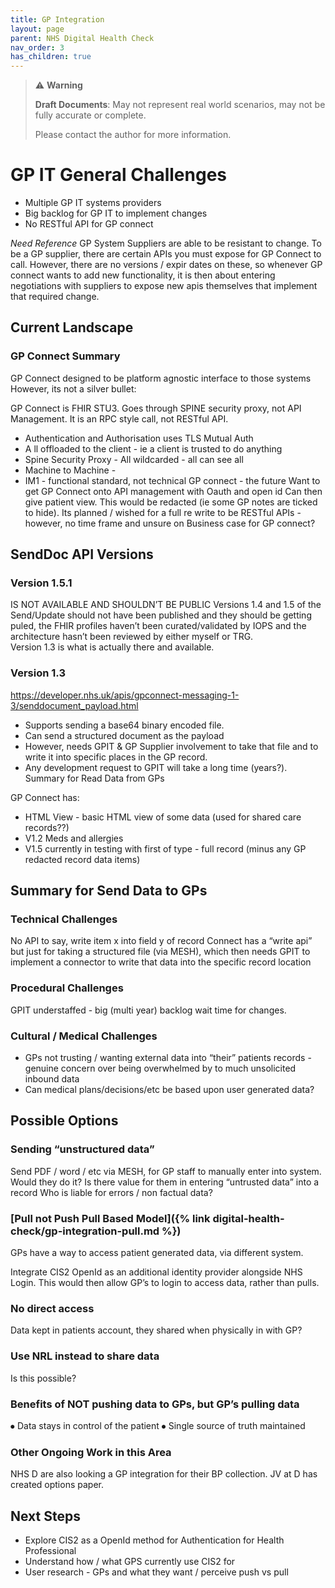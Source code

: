 ```yaml
---
title: GP Integration
layout: page
parent: NHS Digital Health Check
nav_order: 3
has_children: true
---
```


> ⚠️ **Warning**
>  
> **Draft Documents**: May not represent real world scenarios, may not be fully accurate or complete.
>
> Please contact the author for more information.


# GP IT General Challenges
-	Multiple GP IT systems providers
-	Big backlog for GP IT to implement changes
-	No RESTful API for GP connect

*Need Reference* GP System Suppliers are able to be resistant to change. To be a GP supplier, there are certain APIs you must expose for GP Connect to call. However, there are no versions / expir dates on these, so whenever GP connect wants to add new functionality, it is then about entering negotiations with suppliers to expose new apis themselves that implement that required change.

## Current Landscape
### GP Connect Summary
GP Connect designed to be platform agnostic interface to those systems
However, its not a silver bullet:

GP Connect is FHIR STU3. Goes through SPINE security proxy, not API Management. It is an RPC style call, not RESTful API.

- Authentication and Authorisation uses TLS Mutual Auth 
- A ll offloaded to the client - ie a client is trusted to do anything
- Spine Security Proxy - All wildcarded - all can see all
- Machine to Machine - 
- IM1 - functional standard, not technical
GP connect - the future 
Want to get GP Connect onto API management with Oauth and open id
Can then give patient view. This would be redacted (ie some GP notes are ticked to hide).
Its planned / wished for a full re write to be RESTful APIs - however, no time frame and unsure on Business case for GP connect? 

## SendDoc API Versions
### Version 1.5.1 
IS NOT AVAILABLE AND SHOULDN’T BE PUBLIC
Versions 1.4 and 1.5 of the Send/Update should not have been published and they should be getting puled, the FHIR profiles haven’t been curated/validated by IOPS and the architecture hasn’t been reviewed by either myself or TRG.  
 Version 1.3 is what is actually there and available.

### Version 1.3
https://developer.nhs.uk/apis/gpconnect-messaging-1-3/senddocument_payload.html

- Supports sending a base64 binary encoded file. 
- Can send a structured document as the payload
- However, needs GPIT & GP Supplier involvement to take that file and to write it into specific places in the GP record.
- Any development request to GPIT will take a long time (years?).
Summary for Read Data from GPs

GP Connect has:
- HTML View - basic HTML view of some data (used for shared care records??)
- V1.2 Meds and allergies
- V1.5 currently in testing with first of type - full record (minus any GP redacted record data items)

## Summary for Send Data to GPs
### Technical Challenges
No API to say, write item x into field y of record
Connect has a “write api” but just for taking a structured file (via MESH), which then needs GPIT to implement a connector to write that data into the specific record location

### Procedural Challenges
GPIT understaffed - big (multi year) backlog wait time for changes.

### Cultural / Medical Challenges
- GPs not trusting / wanting external data into “their” patients records - genuine concern over being overwhelmed by to much unsolicited inbound data 
- Can medical plans/decisions/etc be based upon user generated data?

## Possible Options
### Sending “unstructured data”

Send PDF / word / etc via MESH, for GP staff to manually enter into system.
Would they do it?
Is there value for them in entering “untrusted data” into a record
Who is liable for errors / non factual data?



### [Pull not Push Pull Based Model]({% link digital-health-check/gp-integration-pull.md %})
GPs have a way to access patient generated data, via different system.

Integrate CIS2 OpenId as an additional identity provider alongside NHS Login. This would then allow GP’s to login to access data, rather than pulls.

### No direct access
Data kept in patients account, they shared when physically in with GP?

### Use NRL instead to share data
Is this possible?

### Benefits of NOT pushing data to GPs, but GP’s pulling data
⦁	Data stays in control of the patient
⦁	Single source of truth maintained

### Other Ongoing Work in this Area
NHS D are also looking a GP integration for their BP collection. JV at D has created options paper. 

## Next Steps
- Explore CIS2 as a OpenId method for Authentication for Health Professional
- Understand how / what GPS currently use CIS2 for
- User research - GPs and what they want / perceive push vs pull